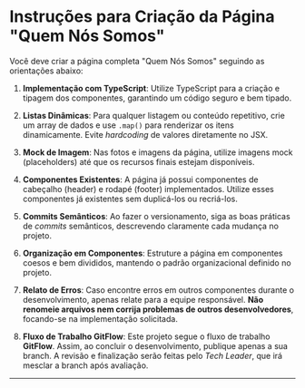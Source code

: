 # Instruções para Criação da Página "Quem Nós Somos"

Você deve criar a página completa "Quem Nós Somos" seguindo as orientações abaixo:

1. **Implementação com TypeScript**: Utilize TypeScript para a criação e tipagem dos componentes, garantindo um código seguro e bem tipado.

2. **Listas Dinâmicas**: Para qualquer listagem ou conteúdo repetitivo, crie um array de dados e use `.map()` para renderizar os itens dinamicamente. Evite *hardcoding* de valores diretamente no JSX.

3. **Mock de Imagem**: Nas fotos e imagens da página, utilize imagens mock (placeholders) até que os recursos finais estejam disponíveis.

4. **Componentes Existentes**: A página já possui componentes de cabeçalho (header) e rodapé (footer) implementados. Utilize esses componentes já existentes sem duplicá-los ou recriá-los.

5. **Commits Semânticos**: Ao fazer o versionamento, siga as boas práticas de *commits* semânticos, descrevendo claramente cada mudança no projeto.

6. **Organização em Componentes**: Estruture a página em componentes coesos e bem divididos, mantendo o padrão organizacional definido no projeto.

7. **Relato de Erros**: Caso encontre erros em outros componentes durante o desenvolvimento, apenas relate para a equipe responsável. **Não renomeie arquivos nem corrija problemas de outros desenvolvedores**, focando-se na implementação solicitada.

8. **Fluxo de Trabalho GitFlow**: Este projeto segue o fluxo de trabalho **GitFlow**. Assim, ao concluir o desenvolvimento, publique apenas a sua branch. A revisão e finalização serão feitas pelo *Tech Leader*, que irá mesclar a branch após avaliação.

---
